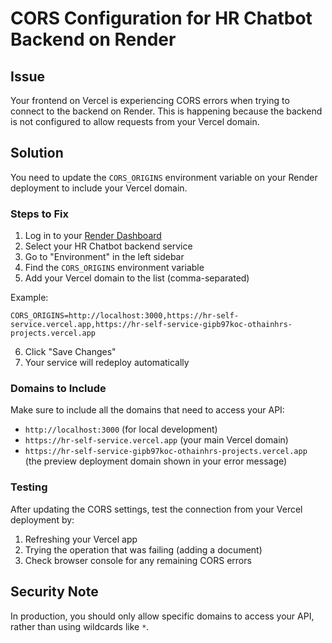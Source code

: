 # CORS Configuration for HR Chatbot Backend on Render

## Issue
Your frontend on Vercel is experiencing CORS errors when trying to connect to the backend on Render. This is happening because the backend is not configured to allow requests from your Vercel domain.

## Solution
You need to update the `CORS_ORIGINS` environment variable on your Render deployment to include your Vercel domain.

### Steps to Fix

1. Log in to your [Render Dashboard](https://dashboard.render.com/)
2. Select your HR Chatbot backend service
3. Go to "Environment" in the left sidebar
4. Find the `CORS_ORIGINS` environment variable
5. Add your Vercel domain to the list (comma-separated)

Example:
```
CORS_ORIGINS=http://localhost:3000,https://hr-self-service.vercel.app,https://hr-self-service-gipb97koc-othainhrs-projects.vercel.app
```

6. Click "Save Changes" 
7. Your service will redeploy automatically

### Domains to Include

Make sure to include all the domains that need to access your API:
- `http://localhost:3000` (for local development)
- `https://hr-self-service.vercel.app` (your main Vercel domain)
- `https://hr-self-service-gipb97koc-othainhrs-projects.vercel.app` (the preview deployment domain shown in your error message)

### Testing

After updating the CORS settings, test the connection from your Vercel deployment by:
1. Refreshing your Vercel app
2. Trying the operation that was failing (adding a document)
3. Check browser console for any remaining CORS errors

## Security Note

In production, you should only allow specific domains to access your API, rather than using wildcards like `*`. 